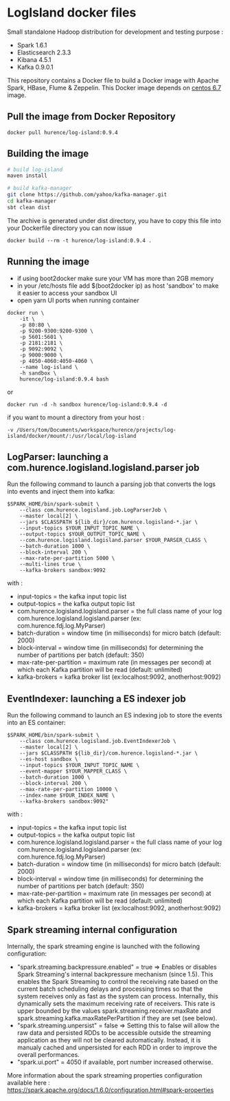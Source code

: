 LogIsland docker files
===========

Small standalone Hadoop distribution for development and testing purpose :

- Spark 1.6.1
- Elasticsearch 2.3.3
- Kibana 4.5.1
- Kafka 0.9.0.1


This repository contains a Docker file to build a Docker image with Apache Spark, HBase, Flume & Zeppelin. 
This Docker image depends on [centos 6.7](https://github.com/CentOS/CentOS-Dockerfiles) image.

## Pull the image from Docker Repository
```
docker pull hurence/log-island:0.9.4
```

## Building the image

```sh
# build log-island
maven install

# build kafka-manager
git clone https://github.com/yahoo/kafka-manager.git
cd kafka-manager
sbt clean dist
```

The archive is generated under dist directory, 
you have to copy this file into your Dockerfile directory you can now issue

```
docker build --rm -t hurence/log-island:0.9.4 .
```

## Running the image

* if using boot2docker make sure your VM has more than 2GB memory
* in your /etc/hosts file add $(boot2docker ip) as host 'sandbox' to make it easier to access your sandbox UI
* open yarn UI ports when running container
```
docker run \
    -it \
    -p 80:80 \
    -p 9200-9300:9200-9300 \
    -p 5601:5601 \
    -p 2181:2181 \
    -p 9092:9092 \
    -p 9000:9000 \
    -p 4050-4060:4050-4060 \
    --name log-island \
    -h sandbox \
    hurence/log-island:0.9.4 bash
```
or
```
docker run -d -h sandbox hurence/log-island:0.9.4 -d
```

if you want to mount a directory from your host :        
    
    -v /Users/tom/Documents/workspace/hurence/projects/log-island/docker/mount/:/usr/local/log-island 


## LogParser: launching a com.hurence.logisland.logisland.parser job

Run the following command to launch a parsing job that converts the logs into events and inject them into kafka:
```
$SPARK_HOME/bin/spark-submit \
    --class com.hurence.logisland.job.LogParserJob \
    --master local[2] \
    --jars $CLASSPATH ${lib_dir}/com.hurence.logisland-*.jar \
    --input-topics $YOUR_INPUT_TOPIC_NAME \
    --output-topics $YOUR_OUTPUT_TOPIC_NAME \
    --com.hurence.logisland.logisland.parser $YOUR_PARSER_CLASS \
    --batch-duration 1000 \
    --block-interval 200 \
    --max-rate-per-partition 5000 \
    --multi-lines true \
    --kafka-brokers sandbox:9092
```
with :
 - input-topics = the kafka input topic list
 - output-topics = the kafka output topic list
 - com.hurence.logisland.logisland.parser = the full class name of your log com.hurence.logisland.logisland.parser (ex: com.hurence.fdj.log.MyParser)
 - batch-duration = window time (in milliseconds) for micro batch (default: 2000)
 - block-interval = window time (in milliseconds) for determining the number of partitions per batch (default: 350)
 - max-rate-per-partition = maximum rate (in messages per second) at which each Kafka partition will be read (default: unlimited)
 - kafka-brokers = kafka broker list (ex:localhost:9092, anotherhost:9092)


## EventIndexer: launching a ES indexer job

Run the following command to launch an ES indexing job to store the events into an ES container:
```
$SPARK_HOME/bin/spark-submit \
    --class com.hurence.logisland.job.EventIndexerJob \
    --master local[2] \
    --jars $CLASSPATH ${lib_dir}/com.hurence.logisland-*.jar \
    --es-host sandbox \
    --input-topics $YOUR_INPUT_TOPIC_NAME \
    --event-mapper $YOUR_MAPPER_CLASS \
    --batch-duration 1000 \
    --block-interval 200 \
    --max-rate-per-partition 10000 \
    --index-name $YOUR_INDEX_NAME \
    --kafka-brokers sandbox:9092"
```
with :
 - input-topics = the kafka input topic list
 - output-topics = the kafka output topic list
 - com.hurence.logisland.logisland.parser = the full class name of your log com.hurence.logisland.logisland.parser (ex: com.hurence.fdj.log.MyParser)
 - batch-duration = window time (in milliseconds) for micro batch (default: 2000)
 - block-interval = window time (in milliseconds) for determining the number of partitions per batch (default: 350)
 - max-rate-per-partition = maximum rate (in messages per second) at which each Kafka partition will be read (default: unlimited)
 - kafka-brokers = kafka broker list (ex:localhost:9092, anotherhost:9092)


## Spark streaming internal configuration

Internally, the spark streaming engine is launched with the following configuration:
 - "spark.streaming.backpressure.enabled" = true =>
    Enables or disables Spark Streaming's internal backpressure mechanism (since 1.5).
    This enables the Spark Streaming to control the receiving rate based on the current batch scheduling delays and processing times so that the system receives only as fast as the system
    can process.
    Internally, this dynamically sets the maximum receiving rate of receivers.
    This rate is upper bounded by the values spark.streaming.receiver.maxRate and spark.streaming.kafka.maxRatePerPartition if they are set (see below).
 - "spark.streaming.unpersist" = false => 
     Setting this to false will allow the raw data and persisted RDDs to be accessible outside the streaming application as they will not be cleared automatically. 
     Instead, it is manualy cached and unpersisted for each RDD in order to improve the overall performances.
 - "spark.ui.port" = 4050 if available, port number increased otherwise.
 
More information about the spark streaming properties configuration available here : https://spark.apache.org/docs/1.6.0/configuration.html#spark-properties



